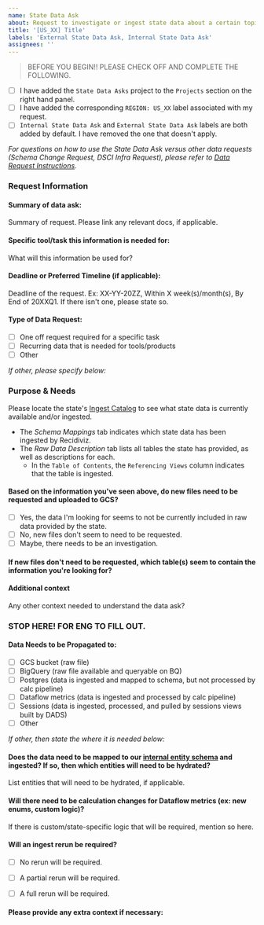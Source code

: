 ```yaml
---
name: State Data Ask
about: Request to investigate or ingest state data about a certain topic.
title: '[US_XX] Title'
labels: 'External State Data Ask, Internal State Data Ask'
assignees: ''
---
```

> BEFORE YOU BEGIN!! PLEASE CHECK OFF AND COMPLETE THE FOLLOWING.
- [ ] I have added the `State Data Asks` project to the `Projects` section on the right hand panel.
- [ ] I have added the corresponding `REGION: US_XX` label associated with my request.
- [ ] `Internal State Data Ask` and `External State Data Ask` labels are both added by default. I have removed the one that doesn't apply.

_For questions on how to use the State Data Ask versus other data requests (Schema Change Request, DSCI Infra Request), please refer to [Data Request Instructions](https://docs.google.com/document/d/1WhBI9Sb5P9dFu8iTpqbca-hjJP31kM-XAQXwc3lQeDU/edit#)._

### Request Information				
#### Summary of data ask:
Summary of request. Please link any relevant docs, if applicable.

#### Specific tool/task this information is needed for:
What will this information be used for?

#### Deadline or Preferred Timeline (if applicable):
Deadline of the request. Ex: XX-YY-20ZZ, Within X week(s)/month(s), By End of 20XXQ1. If there isn't one, please state so.

#### Type of Data Request:
- [ ] One off request required for a specific task
- [ ] Recurring data that is needed for tools/products
- [ ] Other

*If other, please specify below:*

### Purpose & Needs
Please locate the state's [Ingest Catalog](https://app.gitbook.com/@recidiviz/s/recidiviz/) to see what state data is currently available and/or ingested.
- The _Schema Mappings_ tab indicates which state data has been ingested by Recidiviz.
- The _Raw Data Description_ tab lists all tables the state has provided, as well as descriptions for each.
    - In the `Table of Contents`, the `Referencing Views` column indicates that the table is ingested.

#### Based on the information you've seen above, do new files need to be requested and uploaded to GCS?
- [ ] Yes, the data I'm looking for seems to not be currently included in raw data provided by the state.
- [ ] No, new files don't seem to need to be requested.
- [ ] Maybe, there needs to be an investigation.

#### If new files don't need to be requested, which table(s) seem to contain the information you're looking for?

#### Additional context
Any other context needed to understand the data ask?

### STOP HERE! FOR ENG TO FILL OUT.
#### Data Needs to be Propagated to:
- [ ]  GCS bucket (raw file)
- [ ] BigQuery (raw file available and queryable on BQ)
- [ ] Postgres (data is ingested and mapped to schema, but not processed by calc pipeline)
- [ ] Dataflow metrics (data is ingested and processed by calc pipeline)
- [ ] Sessions (data is ingested, processed, and pulled by sessions views built by DADS)
- [ ] Other

*If other, then state the where it is needed below:*

#### Does the data need to be mapped to our [internal entity schema](https://app.gitbook.com/o/-MS0FZPVqDyJ1aem018G/s/-MRvK9sMirb5JcYHAkjo-887967055/schema-catalog/entities) and ingested? If so, then which entities will need to be hydrated?
List entities that will  need to be hydrated, if applicable.

#### Will there need to be calculation changes for Dataflow metrics (ex: new enums, custom logic)?
If there is custom/state-specific logic that will be required, mention so here.

#### Will an ingest rerun be required?
- [ ] No rerun will be required.
- [ ] A partial rerun will be required.
- [ ] A full rerun will be required.


#### Please provide any extra context if necessary:

